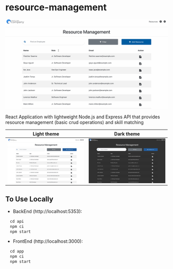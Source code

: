 # resource-management

![demo](/assets/demo.gif)

React Application with lightweight Node.js and Express API that provides resource management (basic crud operations) and skill matching

Light theme             |  Dark theme
:-------------------------:|:-------------------------:
![light theme](/assets/light-theme.png)  |  ![dark theme](/assets/dark-theme.png)

## To Use Locally

* BackEnd (http://localhost:5353):

```
  cd api
  npm ci
  npm start
```

* FrontEnd (http://localhost:3000): 

```
  cd app
  npm ci 
  npm start
```